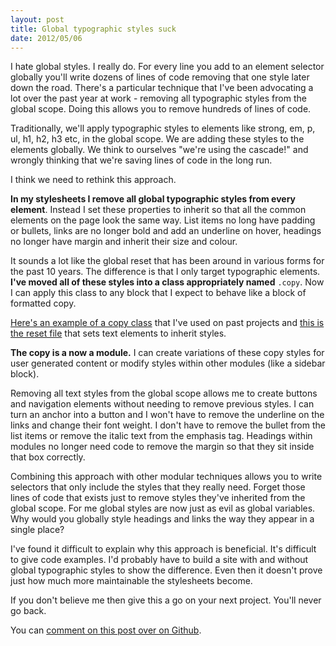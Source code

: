 ```yaml
---
layout: post
title: Global typographic styles suck
date: 2012/05/06
---
```


I hate global styles. I really do. For every line you add to an element selector globally you'll write dozens of lines of code removing that one style later down the road. There's a particular technique that I've been advocating a lot over the past year at work - removing all typographic styles from the global scope. Doing this allows you to remove hundreds of lines of code.

Traditionally, we'll apply typographic styles to elements like strong, em, p, ul, h1, h2, h3 etc, in the global scope. We are adding these styles to the elements globally. We think to ourselves "we're using the cascade!" and wrongly thinking that we're saving lines of code in the long run.

I think we need to rethink this approach.

**In my stylesheets I remove all global typographic styles from every element**. Instead I set these properties to inherit so that all the common elements on the page look the same way. List items no long have padding or bullets, links are no longer bold and add an underline on hover, headings no longer have margin and inherit their size and colour.

It sounds a lot like the global reset that has been around in various forms for the past 10 years. The difference is that I only target typographic elements. **I've moved all of these styles into a class appropriately named** <code>.copy</code>. Now I can apply this class to any block that I expect to behave like a block of formatted copy.

[Here's an example of a copy class](https://github.com/anthonyshort/Compass-Template/blob/master/media/screen/styleguide/_copy.scss) that I've used on past projects and [this is the reset file](https://github.com/anthonyshort/stitch-css/blob/master/stylesheets/stitch/_reset.scss) that sets text elements to inherit styles.

**The copy is a now a module.** I can create variations of these copy styles for user generated content or modify styles within other modules (like a sidebar block).

Removing all text styles from the global scope allows me to create buttons and navigation elements without needing to remove previous styles. I can turn an anchor into a button and I won't have to remove the underline on the links and change their font weight. I don't have to remove the bullet from the list items or remove the italic text from the emphasis tag. Headings within modules no longer need code to remove the margin so that they sit inside that box correctly.

Combining this approach with other modular techniques allows you to write selectors that only include the styles that they really need. Forget those lines of code that exists just to remove styles they've inherited from the global scope. For me global styles are now just as evil as global variables. Why would you globally style headings and links the way they appear in a single place?

I've found it difficult to explain why this approach is beneficial. It's difficult to give code examples. I'd probably have to build a site with and without global typographic styles to show the difference. Even then it doesn't prove just how much more maintainable the stylesheets become.

If you don't believe me then give this a go on your next project. You'll never go back.

You can [comment on this post over on Github](https://github.com/anthonyshort/anthonyshort.me/issues/4).